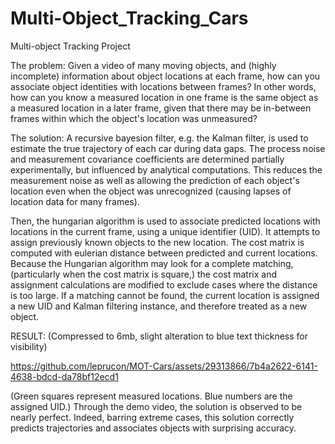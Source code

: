 # Multi-Object_Tracking_Cars

Multi-object Tracking Project

The problem: 
Given a video of many moving objects, and (highly incomplete) information about object locations at each frame, how can you associate object identities with locations between frames? In other words, how can you know a measured location in one frame is the same object as a measured location in a later frame, given that there may be in-between frames within which the object's location was unmeasured?

The solution: 
A recursive bayesion filter, e.g. the Kalman filter, is used to estimate the true trajectory of each car during data gaps. The process noise and measurement covariance coefficients are determined partially experimentally, but influenced by analytical computations. This reduces the measurement noise as well as allowing the prediction of each object's location even when the object was unrecognized (causing lapses of location data for many frames).

Then, the hungarian algorithm is used to associate predicted locations with locations in the current frame, using a unique identifier (UID). It attempts to assign previously known objects to the new location. The cost matrix is computed with eulerian distance between predicted and current locations. Because the Hungarian algorithm may look for a complete matching, (particularly when the cost matrix is square,) the cost matrix and assignment calculations are modified to exclude cases where the distance is too large. If a matching cannot be found, the current location is assigned a new UID and Kalman filtering instance, and therefore treated as a new object.



RESULT: (Compressed to 6mb, slight alteration to blue text thickness for visibility)

https://github.com/leprucon/MOT-Cars/assets/29313866/7b4a2622-6141-4638-bdcd-da78bf12ecd1



(Green squares represent measured locations. Blue numbers are the assigned UID.)
Through the demo video, the solution is observed to be nearly perfect. Indeed, barring extreme cases, this solution correctly predicts trajectories and associates objects with surprising accuracy.

